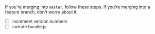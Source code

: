 If you're merging into `master`, follow these steps. If you're merging into a feature branch, don't worry about it.

- [ ] Increment version numbers
- [ ] include bundle.js
